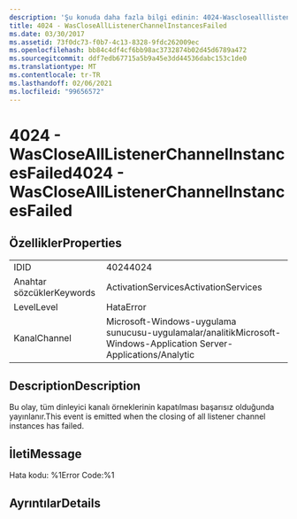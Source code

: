 ```yaml
---
description: 'Şu konuda daha fazla bilgi edinin: 4024-Wasclosealllistenerchannelınstancesfailed'
title: 4024 - WasCloseAllListenerChannelInstancesFailed
ms.date: 03/30/2017
ms.assetid: 73f0dc73-f0b7-4c13-8328-9fdc262009ec
ms.openlocfilehash: bb84c4df4cf6bb98ac3732874b02d45d6789a472
ms.sourcegitcommit: ddf7edb67715a5b9a45e3dd44536dabc153c1de0
ms.translationtype: MT
ms.contentlocale: tr-TR
ms.lasthandoff: 02/06/2021
ms.locfileid: "99656572"
---
```

# <a name="4024---wasclosealllistenerchannelinstancesfailed"></a><span data-ttu-id="ecb3f-103">4024 - WasCloseAllListenerChannelInstancesFailed</span><span class="sxs-lookup"><span data-stu-id="ecb3f-103">4024 - WasCloseAllListenerChannelInstancesFailed</span></span>

## <a name="properties"></a><span data-ttu-id="ecb3f-104">Özellikler</span><span class="sxs-lookup"><span data-stu-id="ecb3f-104">Properties</span></span>  
  
|||  
|-|-|  
|<span data-ttu-id="ecb3f-105">ID</span><span class="sxs-lookup"><span data-stu-id="ecb3f-105">ID</span></span>|<span data-ttu-id="ecb3f-106">4024</span><span class="sxs-lookup"><span data-stu-id="ecb3f-106">4024</span></span>|  
|<span data-ttu-id="ecb3f-107">Anahtar sözcükler</span><span class="sxs-lookup"><span data-stu-id="ecb3f-107">Keywords</span></span>|<span data-ttu-id="ecb3f-108">ActivationServices</span><span class="sxs-lookup"><span data-stu-id="ecb3f-108">ActivationServices</span></span>|  
|<span data-ttu-id="ecb3f-109">Level</span><span class="sxs-lookup"><span data-stu-id="ecb3f-109">Level</span></span>|<span data-ttu-id="ecb3f-110">Hata</span><span class="sxs-lookup"><span data-stu-id="ecb3f-110">Error</span></span>|  
|<span data-ttu-id="ecb3f-111">Kanal</span><span class="sxs-lookup"><span data-stu-id="ecb3f-111">Channel</span></span>|<span data-ttu-id="ecb3f-112">Microsoft-Windows-uygulama sunucusu-uygulamalar/analitik</span><span class="sxs-lookup"><span data-stu-id="ecb3f-112">Microsoft-Windows-Application Server-Applications/Analytic</span></span>|  
  
## <a name="description"></a><span data-ttu-id="ecb3f-113">Description</span><span class="sxs-lookup"><span data-stu-id="ecb3f-113">Description</span></span>  

 <span data-ttu-id="ecb3f-114">Bu olay, tüm dinleyici kanalı örneklerinin kapatılması başarısız olduğunda yayınlanır.</span><span class="sxs-lookup"><span data-stu-id="ecb3f-114">This event is emitted when the closing of all listener channel instances has failed.</span></span>  
  
## <a name="message"></a><span data-ttu-id="ecb3f-115">İleti</span><span class="sxs-lookup"><span data-stu-id="ecb3f-115">Message</span></span>  

 <span data-ttu-id="ecb3f-116">Hata kodu: %1</span><span class="sxs-lookup"><span data-stu-id="ecb3f-116">Error Code:%1</span></span>  
  
## <a name="details"></a><span data-ttu-id="ecb3f-117">Ayrıntılar</span><span class="sxs-lookup"><span data-stu-id="ecb3f-117">Details</span></span>
